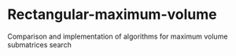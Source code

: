 # Rectangular-maximum-volume
Comparison and implementation of algorithms for maximum volume submatrices search
